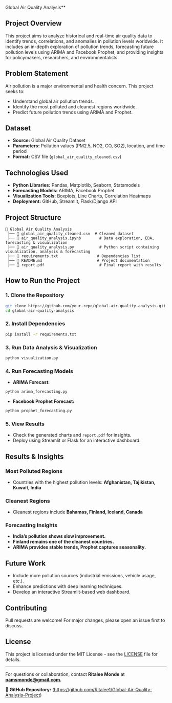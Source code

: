 Global Air Quality Analysis**

## **Project Overview**
This project aims to analyze historical and real-time air quality data to identify trends, correlations, and anomalies in pollution levels worldwide. It includes an in-depth exploration of pollution trends, forecasting future pollution levels using ARIMA and Facebook Prophet, and providing insights for policymakers, researchers, and environmentalists.

## **Problem Statement**
Air pollution is a major environmental and health concern. This project seeks to:
- Understand global air pollution trends.
- Identify the most polluted and cleanest regions worldwide.
- Predict future pollution trends using ARIMA and Prophet.

## **Dataset**
- **Source:** Global Air Quality Dataset
- **Parameters:** Pollution values (PM2.5, NO2, CO, SO2), location, and time period
- **Format:** CSV file (`global_air_quality_cleaned.csv`)

## **Technologies Used**
- **Python Libraries:** Pandas, Matplotlib, Seaborn, Statsmodels
- **Forecasting Models:** ARIMA, Facebook Prophet
- **Visualization Tools:** Boxplots, Line Charts, Correlation Heatmaps
- **Deployment:** GitHub, Streamlit, Flask/Django API

## **Project Structure**
```
📂 Global Air Quality Analysis
 ├── 📄 global_air_quality_cleaned.csv  # Cleaned dataset
 ├── 📄 air_quality_analysis.ipynb        # Data exploration, EDA, forecasting & visualization
 ├── 📄 air_quality_analysis.py           # Python script containing visualization, analysis & forecasting
 ├── 📄 requirements.txt                 # Dependencies list
 ├── 📄 README.md                        # Project documentation
 ├── 📄 report.pdf                        # Final report with results
```

## **How to Run the Project**
### **1. Clone the Repository**
```bash
git clone https://github.com/your-repo/global-air-quality-analysis.git
cd global-air-quality-analysis
```
### **2. Install Dependencies**
```bash
pip install -r requirements.txt
```
### **3. Run Data Analysis & Visualization**
```bash
python visualization.py
```
### **4. Run Forecasting Models**
- **ARIMA Forecast:**
```bash
python arima_forecasting.py
```
- **Facebook Prophet Forecast:**
```bash
python prophet_forecasting.py
```
### **5. View Results**
- Check the generated charts and `report.pdf` for insights.
- Deploy using Streamlit or Flask for an interactive dashboard.

## **Results & Insights**
### **Most Polluted Regions**
- Countries with the highest pollution levels: **Afghanistan, Tajikistan, Kuwait, India**

### **Cleanest Regions**
- Cleanest regions include **Bahamas, Finland, Iceland, Canada**

### **Forecasting Insights**
- **India’s pollution shows slow improvement.**
- **Finland remains one of the cleanest countries.**
- **ARIMA provides stable trends, Prophet captures seasonality.**

## **Future Work**
- Include more pollution sources (industrial emissions, vehicle usage, etc.).
- Enhance predictions with deep learning techniques.
- Develop an interactive Streamlit-based web dashboard.

## **Contributing**
Pull requests are welcome! For major changes, please open an issue first to discuss.

## **License**
This project is licensed under the MIT License - see the [LICENSE](LICENSE) file for details.

---
For questions or collaboration, contact **Ritalee Monde** at **pamsmonde@gmail.com.**

📌 **GitHub Repository:** (https://github.com/Ritalee1/Global-Air-Quality-Analysis-Project)
